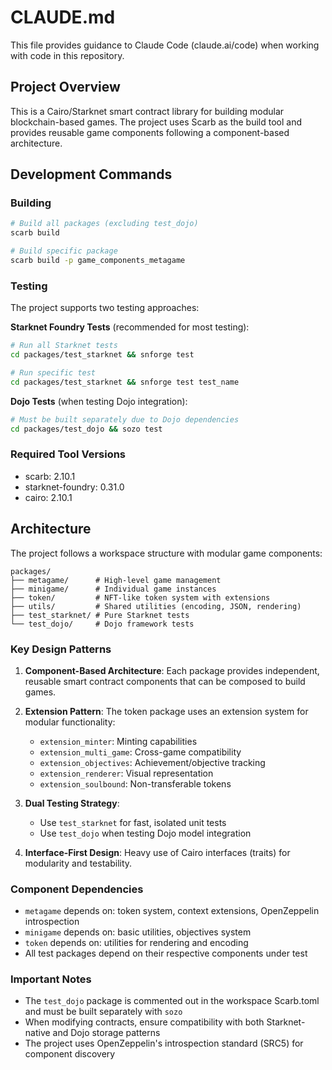 # CLAUDE.md

This file provides guidance to Claude Code (claude.ai/code) when working with code in this repository.

## Project Overview

This is a Cairo/Starknet smart contract library for building modular blockchain-based games. The project uses Scarb as the build tool and provides reusable game components following a component-based architecture.

## Development Commands

### Building
```bash
# Build all packages (excluding test_dojo)
scarb build

# Build specific package
scarb build -p game_components_metagame
```

### Testing

The project supports two testing approaches:

**Starknet Foundry Tests** (recommended for most testing):
```bash
# Run all Starknet tests
cd packages/test_starknet && snforge test

# Run specific test
cd packages/test_starknet && snforge test test_name
```

**Dojo Tests** (when testing Dojo integration):
```bash
# Must be built separately due to Dojo dependencies
cd packages/test_dojo && sozo test
```

### Required Tool Versions
- scarb: 2.10.1
- starknet-foundry: 0.31.0
- cairo: 2.10.1

## Architecture

The project follows a workspace structure with modular game components:

```
packages/
├── metagame/      # High-level game management
├── minigame/      # Individual game instances
├── token/         # NFT-like token system with extensions
├── utils/         # Shared utilities (encoding, JSON, rendering)
├── test_starknet/ # Pure Starknet tests
└── test_dojo/     # Dojo framework tests
```

### Key Design Patterns

1. **Component-Based Architecture**: Each package provides independent, reusable smart contract components that can be composed to build games.

2. **Extension Pattern**: The token package uses an extension system for modular functionality:
   - `extension_minter`: Minting capabilities
   - `extension_multi_game`: Cross-game compatibility
   - `extension_objectives`: Achievement/objective tracking
   - `extension_renderer`: Visual representation
   - `extension_soulbound`: Non-transferable tokens

3. **Dual Testing Strategy**: 
   - Use `test_starknet` for fast, isolated unit tests
   - Use `test_dojo` when testing Dojo model integration

4. **Interface-First Design**: Heavy use of Cairo interfaces (traits) for modularity and testability.

### Component Dependencies

- `metagame` depends on: token system, context extensions, OpenZeppelin introspection
- `minigame` depends on: basic utilities, objectives system
- `token` depends on: utilities for rendering and encoding
- All test packages depend on their respective components under test

### Important Notes

- The `test_dojo` package is commented out in the workspace Scarb.toml and must be built separately with `sozo`
- When modifying contracts, ensure compatibility with both Starknet-native and Dojo storage patterns
- The project uses OpenZeppelin's introspection standard (SRC5) for component discovery